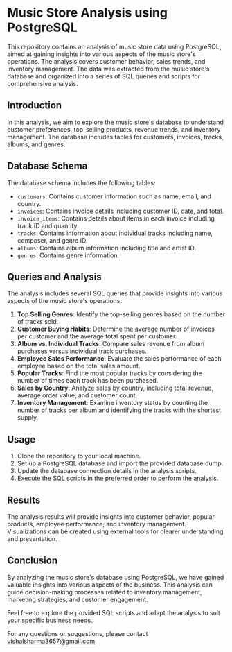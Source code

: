 # Music Store Analysis using PostgreSQL

This repository contains an analysis of music store data using PostgreSQL, aimed at gaining insights into various aspects of the music store's operations. The analysis covers customer behavior, sales trends, and inventory management. The data was extracted from the music store's database and organized into a series of SQL queries and scripts for comprehensive analysis.

## Introduction

In this analysis, we aim to explore the music store's database to understand customer preferences, top-selling products, revenue trends, and inventory management. The database includes tables for customers, invoices, tracks, albums, and genres.

## Database Schema

The database schema includes the following tables:

- `customers`: Contains customer information such as name, email, and country.
- `invoices`: Contains invoice details including customer ID, date, and total.
- `invoice_items`: Contains details about items in each invoice including track ID and quantity.
- `tracks`: Contains information about individual tracks including name, composer, and genre ID.
- `albums`: Contains album information including title and artist ID.
- `genres`: Contains genre information.

## Queries and Analysis

The analysis includes several SQL queries that provide insights into various aspects of the music store's operations:

1. **Top Selling Genres**: Identify the top-selling genres based on the number of tracks sold.
2. **Customer Buying Habits**: Determine the average number of invoices per customer and the average total spent per customer.
3. **Album vs. Individual Tracks**: Compare sales revenue from album purchases versus individual track purchases.
4. **Employee Sales Performance**: Evaluate the sales performance of each employee based on the total sales amount.
5. **Popular Tracks**: Find the most popular tracks by considering the number of times each track has been purchased.
6. **Sales by Country**: Analyze sales by country, including total revenue, average order value, and customer count.
7. **Inventory Management**: Examine inventory status by counting the number of tracks per album and identifying the tracks with the shortest supply.

## Usage

1. Clone the repository to your local machine.
2. Set up a PostgreSQL database and import the provided database dump.
3. Update the database connection details in the analysis scripts.
4. Execute the SQL scripts in the preferred order to perform the analysis.

## Results

The analysis results will provide insights into customer behavior, popular products, employee performance, and inventory management. Visualizations can be created using external tools for clearer understanding and presentation.

## Conclusion

By analyzing the music store's database using PostgreSQL, we have gained valuable insights into various aspects of the business. This analysis can guide decision-making processes related to inventory management, marketing strategies, and customer engagement.

Feel free to explore the provided SQL scripts and adapt the analysis to suit your specific business needs.

For any questions or suggestions, please contact vishalsharma3657@gmail.com
